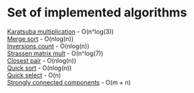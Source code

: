 # Set of implemented algorithms

[Karatsuba multiplication](https://github.com/xakyth/algorithms/blob/main/src/main/java/com/xakyth/classes/Multiplication.java) - O(n^log(3))  
[Merge sort](https://github.com/xakyth/algorithms/blob/main/src/main/java/com/xakyth/classes/Sorting.java) - O(nlog(n))  
[Inversions count](https://github.com/xakyth/algorithms/blob/main/src/main/java/com/xakyth/classes/InversionsCount.java) - O(nlog(n))  
[Strassen matrix mult](https://github.com/xakyth/algorithms/blob/main/src/main/java/com/xakyth/classes/StrassenMatrixMult.java) - O(n^log(7))  
[Closest pair](https://github.com/xakyth/algorithms/blob/main/src/main/java/com/xakyth/classes/ClosestPair.java) - O(nlog(n))  
[Quick sort](https://github.com/xakyth/algorithms/blob/main/src/main/java/com/xakyth/classes/QuickSort.java) - O(nlog(n))  
[Quick select](https://github.com/xakyth/algorithms/blob/main/src/main/java/com/xakyth/classes/QuickSelect.java) - O(n)  
[Strongly connected components](https://github.com/xakyth/algorithms/blob/main/src/main/java/com/xakyth/classes/StronglyConnectedComponents.java) - O(m + n)  
